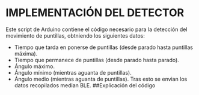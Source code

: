 # IMPLEMENTACIÓN DEL DETECTOR
Este script de Arduino contiene el código necesario para la detección del
movimiento de puntillas, obtniendo los siguientes datos:
* Tiempo que tarda en ponerse de puntillas (desde parado hasta puntillas máxima).
* Tiempo que permanece de puntillas (desde parado hasta parado).
* Ángulo máximo.
* Ángulo mínimo (mientras aguanta de puntillas).
* Ángulo medio (mientras aguanta de puntillas).
Tras esto se envian los datos recopilados median BLE.
##Explicación del código
